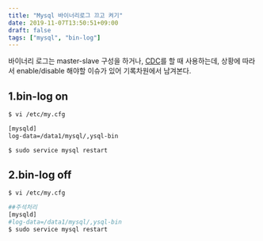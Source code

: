 ```yaml
---
title: "Mysql 바이너리로그 끄고 켜기"
date: 2019-11-07T13:50:51+09:00
draft: false
tags: ["mysql", "bin-log"]
---
```


바이너리 로그는 master-slave 구성을 하거나, [CDC](https://en.wikipedia.org/wiki/Change_data_capture)를 할 때 사용하는데, 상황에 따라서 enable/disable 해야할 이슈가 있어 기록차원에서 남겨본다.

## 1.bin-log on
```bash
$ vi /etc/my.cfg

[mysqld]
log-data=/data1/mysql/,ysql-bin

$ sudo service mysql restart
```

## 2.bin-log off

```bash
$ vi /etc/my.cfg

##주석처리
[mysqld]
#log-data=/data1/mysql/,ysql-bin
$ sudo service mysql restart
```
